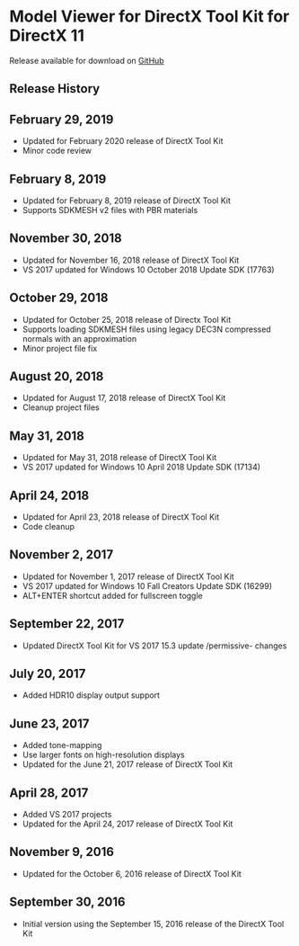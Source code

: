 # Model Viewer for DirectX Tool Kit for DirectX 11

Release available for download on [GitHub](https://github.com/walbourn/directxtk12modelviewer/releases)

## Release History

## February 29, 2019
* Updated for February 2020 release of DirectX Tool Kit
* Minor code review

## February 8, 2019
* Updated for February 8, 2019 release of DirectX Tool Kit
* Supports SDKMESH v2 files with PBR materials

## November 30, 2018
* Updated for November 16, 2018 release of DirectX Tool Kit
* VS 2017 updated for Windows 10 October 2018 Update SDK (17763)

## October 29, 2018
* Updated for October 25, 2018 release of Directx Tool Kit
* Supports loading SDKMESH files using legacy DEC3N compressed normals with an approximation
* Minor project file fix

## August 20, 2018
* Updated for August 17, 2018 release of DirectX Tool Kit
* Cleanup project files

## May 31, 2018
* Updated for May 31, 2018 release of DirectX Tool Kit
* VS 2017 updated for Windows 10 April 2018 Update SDK (17134)

## April 24, 2018
* Updated for April 23, 2018 release of DirectX Tool Kit
* Code cleanup

## November 2, 2017
* Updated for November 1, 2017 release of DirectX Tool Kit
* VS 2017 updated for Windows 10 Fall Creators Update SDK (16299)
* ALT+ENTER shortcut added for fullscreen toggle

## September 22, 2017
* Updated DirectX Tool Kit for VS 2017 15.3 update /permissive- changes

## July 20, 2017
* Added HDR10 display output support

## June 23, 2017
* Added tone-mapping
* Use larger fonts on high-resolution displays
* Updated for the June 21, 2017 release of DirectX Tool Kit

## April 28, 2017
* Added VS 2017 projects
* Updated for the April 24, 2017 release of DirectX Tool Kit

## November 9, 2016
* Updated for the October 6, 2016 release of DirectX Tool Kit

## September 30, 2016
* Initial version using the September 15, 2016 release of the DirectX Tool Kit
